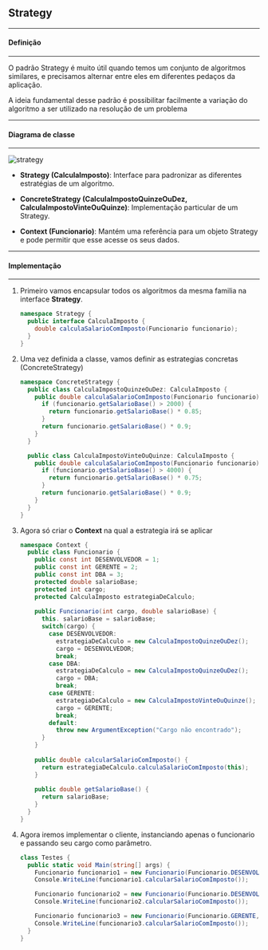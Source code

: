 ## Strategy
***
#### Definição
***

O padrão Strategy é muito útil quando temos um conjunto de algoritmos similares, e precisamos alternar entre eles em diferentes pedaços da
aplicação.

A ideia fundamental desse padrão é possibilitar facilmente a variação do algoritmo a ser utilizado na resolução de um problema

***
#### Diagrama de classe
***

![strategy](https://cloud.githubusercontent.com/assets/14116020/26089864/375fcee6-39d7-11e7-879b-4d5173804dd4.png)

* **Strategy (CalculaImposto)**: Interface para padronizar as diferentes estratégias de um algoritmo.

* **ConcreteStrategy (CalculaImpostoQuinzeOuDez, CalculaImpostoVinteOuQuinze)**: Implementação particular de um Strategy.

* **Context (Funcionario)**: Mantém uma referência para um objeto Strategy e pode permitir que esse acesse os seus dados.

***
#### Implementação
***

1. Primeiro vamos encapsular todos os algoritmos da mesma familia na interface **Strategy**.

    ```c#
    namespace Strategy {
      public interface CalculaImposto {
        double calculaSalarioComImposto(Funcionario funcionario);
      }
    }    
    ```

2. Uma vez definida a classe, vamos definir as estrategias concretas (ConcreteStrategy)

    ```c#
    namespace ConcreteStrategy {
      public class CalculaImpostoQuinzeOuDez: CalculaImposto {
        public double calculaSalarioComImposto(Funcionario funcionario) {
          if (funcionario.getSalarioBase() > 2000) {
            return funcionario.getSalarioBase() * 0.85;
          }
          return funcionario.getSalarioBase() * 0.9;
        }
      }
    
      public class CalculaImpostoVinteOuQuinze: CalculaImposto {
        public double calculaSalarioComImposto(Funcionario funcionario) {
          if (funcionario.getSalarioBase() > 4000) {
            return funcionario.getSalarioBase() * 0.75;
          }
          return funcionario.getSalarioBase() * 0.9;
        }
      }
    }
    ```

3. Agora só criar o **Context** na qual a estrategia irá se aplicar

    ```c#
    namespace Context {
      public class Funcionario {
        public const int DESENVOLVEDOR = 1;
        public const int GERENTE = 2;
        public const int DBA = 3;
        protected double salarioBase;
        protected int cargo;
        protected CalculaImposto estrategiaDeCalculo;
      
        public Funcionario(int cargo, double salarioBase) {
          this. salarioBase = salarioBase;
          switch(cargo) {
            case DESENVOLVEDOR:
              estrategiaDeCalculo = new CalculaImpostoQuinzeOuDez();
              cargo = DESENVOLVEDOR;
              break;
            case DBA:
              estrategiaDeCalculo = new CalculaImpostoQuinzeOuDez();
              cargo = DBA;
              break;
            case GERENTE:
              estrategiaDeCalculo = new CalculaImpostoVinteOuQuinze();
              cargo = GERENTE;
              break;
            default:
              throw new ArgumentException("Cargo não encontrado");
          }
        }
      
        public double calcularSalarioComImposto() {
          return estrategiaDeCalculo.calculaSalarioComImposto(this);
        }
      
        public double getSalarioBase() {
          return salarioBase;
        }
      }
    }
    ```

4. Agora iremos implementar o cliente, instanciando apenas o funcionario e passando seu cargo como parâmetro.

    ```c#
    class Testes {
      public static void Main(string[] args) {
        Funcionario funcionario1 = new Funcionario(Funcionario.DESENVOLVEDOR, 2100);
        Console.WriteLine(funcionario1.calcularSalarioComImposto());
    
        Funcionario funcionario2 = new Funcionario(Funcionario.DESENVOLVEDOR, 1700);
        Console.WriteLine(funcionario2.calcularSalarioComImposto());
    
        Funcionario funcionario3 = new Funcionario(Funcionario.GERENTE, 4700);
        Console.WriteLine(funcionario3.calcularSalarioComImposto());
      }
    }
    ```
